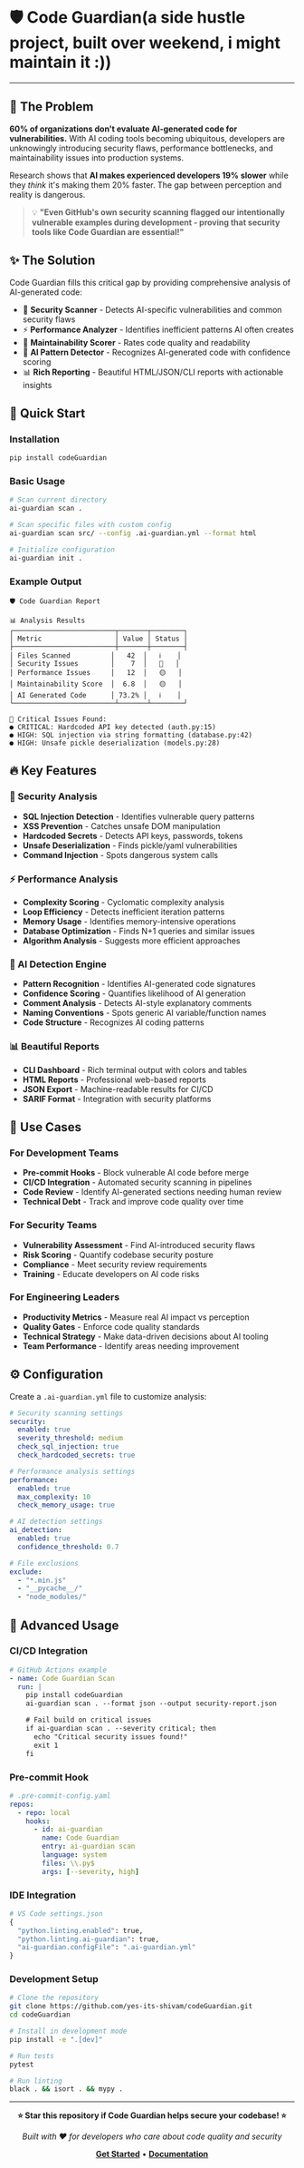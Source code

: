 # 🛡️ Code Guardian(a side hustle project, built over weekend, i might maintain it :))

---

## 🚨 The Problem

**60% of organizations don't evaluate AI-generated code for vulnerabilities.** With AI coding tools becoming ubiquitous, developers are unknowingly introducing security flaws, performance bottlenecks, and maintainability issues into production systems.

Research shows that **AI makes experienced developers 19% slower** while they *think* it's making them 20% faster. The gap between perception and reality is dangerous.

> 💡 **"Even GitHub's own security scanning flagged our intentionally vulnerable examples during development - proving that security tools like Code Guardian are essential!"**

## ✨ The Solution

Code Guardian fills this critical gap by providing comprehensive analysis of AI-generated code:

- 🔐 **Security Scanner** - Detects AI-specific vulnerabilities and common security flaws
- ⚡ **Performance Analyzer** - Identifies inefficient patterns AI often creates
- 🧹 **Maintainability Scorer** - Rates code quality and readability
- 🤖 **AI Pattern Detector** - Recognizes AI-generated code with confidence scoring
- 📊 **Rich Reporting** - Beautiful HTML/JSON/CLI reports with actionable insights

## 🎯 Quick Start

### Installation

```bash
pip install codeGuardian
```

### Basic Usage

```bash
# Scan current directory
ai-guardian scan .

# Scan specific files with custom config
ai-guardian scan src/ --config .ai-guardian.yml --format html

# Initialize configuration
ai-guardian init .
```

### Example Output

```
🛡️ Code Guardian Report

📊 Analysis Results
┌─────────────────────────┬───────┬────────┐
│ Metric                  │ Value │ Status │
├─────────────────────────┼───────┼────────┤
│ Files Scanned          │   42  │   ℹ️    │
│ Security Issues        │    7  │   🔴   │
│ Performance Issues     │   12  │   🟡   │
│ Maintainability Score  │  6.8  │   🟡   │
│ AI Generated Code      │ 73.2% │   ℹ️    │
└─────────────────────────┴───────┴────────┘

🚨 Critical Issues Found:
● CRITICAL: Hardcoded API key detected (auth.py:15)
● HIGH: SQL injection via string formatting (database.py:42)
● HIGH: Unsafe pickle deserialization (models.py:28)
```

## 🔥 Key Features

### 🔐 Security Analysis
- **SQL Injection Detection** - Identifies vulnerable query patterns
- **XSS Prevention** - Catches unsafe DOM manipulation
- **Hardcoded Secrets** - Detects API keys, passwords, tokens
- **Unsafe Deserialization** - Finds pickle/yaml vulnerabilities
- **Command Injection** - Spots dangerous system calls

### ⚡ Performance Analysis
- **Complexity Scoring** - Cyclomatic complexity analysis
- **Loop Efficiency** - Detects inefficient iteration patterns
- **Memory Usage** - Identifies memory-intensive operations
- **Database Optimization** - Finds N+1 queries and similar issues
- **Algorithm Analysis** - Suggests more efficient approaches

### 🤖 AI Detection Engine
- **Pattern Recognition** - Identifies AI-generated code signatures
- **Confidence Scoring** - Quantifies likelihood of AI generation
- **Comment Analysis** - Detects AI-style explanatory comments
- **Naming Conventions** - Spots generic AI variable/function names
- **Code Structure** - Recognizes AI coding patterns

### 📊 Beautiful Reports
- **CLI Dashboard** - Rich terminal output with colors and tables
- **HTML Reports** - Professional web-based reports
- **JSON Export** - Machine-readable results for CI/CD
- **SARIF Format** - Integration with security platforms

## 🚀 Use Cases

### For Development Teams
- **Pre-commit Hooks** - Block vulnerable AI code before merge
- **CI/CD Integration** - Automated security scanning in pipelines
- **Code Review** - Identify AI-generated sections needing human review
- **Technical Debt** - Track and improve code quality over time

### For Security Teams
- **Vulnerability Assessment** - Find AI-introduced security flaws
- **Risk Scoring** - Quantify codebase security posture
- **Compliance** - Meet security review requirements
- **Training** - Educate developers on AI code risks

### For Engineering Leaders
- **Productivity Metrics** - Measure real AI impact vs perception
- **Quality Gates** - Enforce code quality standards
- **Technical Strategy** - Make data-driven decisions about AI tooling
- **Team Performance** - Identify areas needing improvement

## ⚙️ Configuration

Create a `.ai-guardian.yml` file to customize analysis:

```yaml
# Security scanning settings
security:
  enabled: true
  severity_threshold: medium
  check_sql_injection: true
  check_hardcoded_secrets: true

# Performance analysis settings
performance:
  enabled: true
  max_complexity: 10
  check_memory_usage: true

# AI detection settings
ai_detection:
  enabled: true
  confidence_threshold: 0.7

# File exclusions
exclude:
  - "*.min.js"
  - "__pycache__/"
  - "node_modules/"
```

## 🔧 Advanced Usage

### CI/CD Integration

```yaml
# GitHub Actions example
- name: Code Guardian Scan
  run: |
    pip install codeGuardian
    ai-guardian scan . --format json --output security-report.json

    # Fail build on critical issues
    if ai-guardian scan . --severity critical; then
      echo "Critical security issues found!"
      exit 1
    fi
```

### Pre-commit Hook

```yaml
# .pre-commit-config.yaml
repos:
  - repo: local
    hooks:
      - id: ai-guardian
        name: Code Guardian
        entry: ai-guardian scan
        language: system
        files: \\.py$
        args: [--severity, high]
```

### IDE Integration

```python
# VS Code settings.json
{
  "python.linting.enabled": true,
  "python.linting.ai-guardian": true,
  "ai-guardian.configFile": ".ai-guardian.yml"
}
```

### Development Setup

```bash
# Clone the repository
git clone https://github.com/yes-its-shivam/codeGuardian.git
cd codeGuardian

# Install in development mode
pip install -e ".[dev]"

# Run tests
pytest

# Run linting
black . && isort . && mypy .
```
---

<div align="center">

**⭐ Star this repository if Code Guardian helps secure your codebase! ⭐**

*Built with ❤️ for developers who care about code quality and security*

[**Get Started**](https://pypi.org/project/codeGuardian/) • [**Documentation**](docs/) 

</div>
